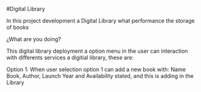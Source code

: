 #Digital Library

In this project development a Digital Library what performance the storage of books

¿What are you doing?

This digital library deployment a option menu in the user can interaction with differents
services a digitial library, these are:

Option 1: When user selection option 1 can add a new book with: Name Book, Author, Launch
Year and Availability stated, and this is adding in the Library
